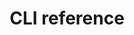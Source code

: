 ---
title: "CLI reference"
linkTitle: "CLI reference"
weight: 30
description: |
  Reference for the stkcli utility
---
